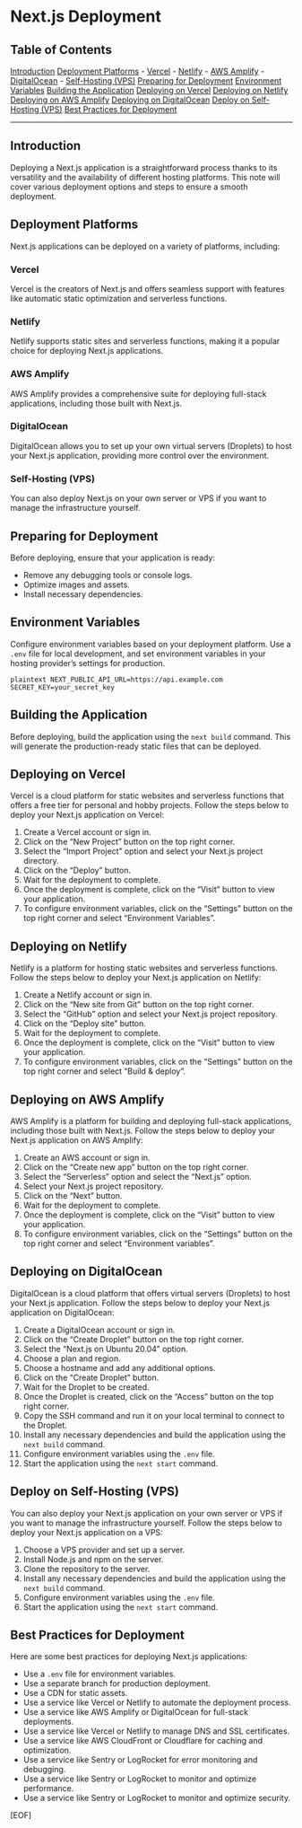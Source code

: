 # Next.js Deployment

## Table of Contents

[Introduction](#introduction)
[Deployment Platforms](#deployment-platforms)
    - [Vercel](#vercel)
    - [Netlify](#netlify)
    - [AWS Amplify](#aws-amplify)
    - [DigitalOcean](#digitalocean)
    - [Self-Hosting (VPS)](#self-hosting-vps)
[Preparing for Deployment](#preparing-for-deployment)
[Environment Variables](#environment-variables)
[Building the Application](#building-the-application)
[Deploying on Vercel](#deploying-on-vercel)
[Deploying on Netlify](#deploying-on-netlify)
[Deploying on AWS Amplify](#deploying-on-aws-amplify)
[Deploying on DigitalOcean](#deploying-on-digitalocean)
[Deploy on Self-Hosting (VPS)](#deploy-on-self-hosting-vps)
[Best Practices for Deployment](#best-practices-for-deployment)

---

## Introduction

Deploying a Next.js application is a straightforward process thanks to its versatility and the availability of different hosting platforms. This note will cover various deployment options and steps to ensure a smooth deployment.

## Deployment Platforms

Next.js applications can be deployed on a variety of platforms, including:

### Vercel

Vercel is the creators of Next.js and offers seamless support with features like automatic static optimization and serverless functions.

### Netlify

Netlify supports static sites and serverless functions, making it a popular choice for deploying Next.js applications.

### AWS Amplify

AWS Amplify provides a comprehensive suite for deploying full-stack applications, including those built with Next.js.

### DigitalOcean

DigitalOcean allows you to set up your own virtual servers (Droplets) to host your Next.js application, providing more control over the environment.

### Self-Hosting (VPS)

You can also deploy Next.js on your own server or VPS if you want to manage the infrastructure yourself.

## Preparing for Deployment

Before deploying, ensure that your application is ready:

- Remove any debugging tools or console logs.
- Optimize images and assets.
- Install necessary dependencies.

## Environment Variables

Configure environment variables based on your deployment platform. Use a `.env` file for local development, and set environment variables in your hosting provider’s settings for production.

`plaintext NEXT_PUBLIC_API_URL=https://api.example.com SECRET_KEY=your_secret_key`

## Building the Application

Before deploying, build the application using the `next build` command. This will generate the production-ready static files that can be deployed.

## Deploying on Vercel

Vercel is a cloud platform for static websites and serverless functions that offers a free tier for personal and hobby projects. Follow the steps below to deploy your Next.js application on Vercel:

1. Create a Vercel account or sign in.
2. Click on the “New Project” button on the top right corner.
3. Select the “Import Project” option and select your Next.js project directory.
4. Click on the “Deploy” button.
5. Wait for the deployment to complete.
6. Once the deployment is complete, click on the “Visit” button to view your application.
7. To configure environment variables, click on the “Settings” button on the top right corner and select “Environment Variables”.

## Deploying on Netlify

Netlify is a platform for hosting static websites and serverless functions. Follow the steps below to deploy your Next.js application on Netlify:

1. Create a Netlify account or sign in.
2. Click on the “New site from Git” button on the top right corner.
3. Select the “GitHub” option and select your Next.js project repository.
4. Click on the “Deploy site” button.
5. Wait for the deployment to complete.
6. Once the deployment is complete, click on the “Visit” button to view your application.
7. To configure environment variables, click on the “Settings” button on the top right corner and select “Build & deploy”.

## Deploying on AWS Amplify

AWS Amplify is a platform for building and deploying full-stack applications, including those built with Next.js. Follow the steps below to deploy your Next.js application on AWS Amplify:

1. Create an AWS account or sign in.
2. Click on the “Create new app” button on the top right corner.
3. Select the “Serverless” option and select the “Next.js” option.
4. Select your Next.js project repository.
5. Click on the “Next” button.
6. Wait for the deployment to complete.
7. Once the deployment is complete, click on the “Visit” button to view your application.
8. To configure environment variables, click on the “Settings” button on the top right corner and select “Environment variables”.

## Deploying on DigitalOcean

DigitalOcean is a cloud platform that offers virtual servers (Droplets) to host your Next.js application. Follow the steps below to deploy your Next.js application on DigitalOcean:

1. Create a DigitalOcean account or sign in.
2. Click on the “Create Droplet” button on the top right corner.
3. Select the “Next.js on Ubuntu 20.04” option.
4. Choose a plan and region.
5. Choose a hostname and add any additional options.
6. Click on the “Create Droplet” button.
7. Wait for the Droplet to be created.
8. Once the Droplet is created, click on the “Access” button on the top right corner.
9. Copy the SSH command and run it on your local terminal to connect to the Droplet.
10. Install any necessary dependencies and build the application using the `next build` command.
11. Configure environment variables using the `.env` file.
12. Start the application using the `next start` command.

## Deploy on Self-Hosting (VPS)

You can also deploy your Next.js application on your own server or VPS if you want to manage the infrastructure yourself. Follow the steps below to deploy your Next.js application on a VPS:

1. Choose a VPS provider and set up a server.
2. Install Node.js and npm on the server.
3. Clone the repository to the server.
4. Install any necessary dependencies and build the application using the `next build` command.
5. Configure environment variables using the `.env` file.
6. Start the application using the `next start` command.

## Best Practices for Deployment

Here are some best practices for deploying Next.js applications:

- Use a `.env` file for environment variables.
- Use a separate branch for production deployment.
- Use a CDN for static assets.
- Use a service like Vercel or Netlify to automate the deployment process.
- Use a service like AWS Amplify or DigitalOcean for full-stack deployments.
- Use a service like Vercel or Netlify to manage DNS and SSL certificates.
- Use a service like AWS CloudFront or Cloudflare for caching and optimization.
- Use a service like Sentry or LogRocket for error monitoring and debugging.
- Use a service like Sentry or LogRocket to monitor and optimize performance.
- Use a service like Sentry or LogRocket to monitor and optimize security.

[EOF]
